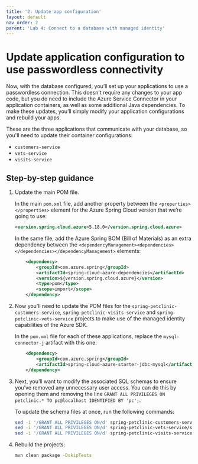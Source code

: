 ```yaml
---
title: '2. Update app configuration'  
layout: default  
nav_order: 2  
parent: 'Lab 4: Connect to a database with managed identity'
---
```


# Update application configuration to use passwordless connectivity

Now, with the database configured, you’ll set up your applications to use a passwordless connection. This doesn't require any changes to your app code, but you do need to include the Azure Service Connector in your application containers, as well as some additional Java dependencies. To make these updates, you’ll simply modify your application configurations and rebuild your apps. 

These are the three applications that communicate with your database, so you'll need to update their container configurations:

- `customers-service`
- `vets-service`
- `visits-service`

## Step-by-step guidance

1.  Update the main POM file. 

    In the main `pom.xml` file, add another property between the `<properties></properties>` element for the Azure Spring Cloud version that we’re going to use:

    ```xml
    <version.spring.cloud.azure>5.18.0</version.spring.cloud.azure>
    ```

    In the same file, add the Azure Spring BOM (Bill of Materials) as an extra dependency between the `<dependencyManagement><dependencies></dependencies></dependencyManagement>` elements:

    ```xml
        <dependency>
            <groupId>com.azure.spring</groupId>
            <artifactId>spring-cloud-azure-dependencies</artifactId>
            <version>${version.spring.cloud.azure}</version>
            <type>pom</type>
            <scope>import</scope>
        </dependency>
    ```

1.  Now you’ll need to update the POM files for the `spring-petclinic-customers-service`, `spring-petclinic-visits-service` and `spring-petclinic-vets-service` projects to make use of the managed identity capabilities of the Azure SDK.

    In the `pom.xml` file for each of these applications, replace the `mysql-connector-j` artifact with this one:

    ```xml
        <dependency>
            <groupId>com.azure.spring</groupId>
            <artifactId>spring-cloud-azure-starter-jdbc-mysql</artifactId>
        </dependency>
    ```

1.  Next, you’ll want to modify the associated SQL schemas to ensure you’ve removed any unnecessary user access. You can do this by opening them and removing the line `GRANT ALL PRIVILEGES ON petclinic.* TO pc@localhost IDENTIFIED BY 'pc';`.

    To update the schema files at once, run the following commands:

    ```bash
    sed -i '/GRANT ALL PRIVILEGES ON/d' spring-petclinic-customers-service/src/main/resources/db/mysql/schema.sql
    sed -i '/GRANT ALL PRIVILEGES ON/d' spring-petclinic-vets-service/src/main/resources/db/mysql/schema.sql
    sed -i '/GRANT ALL PRIVILEGES ON/d' spring-petclinic-visits-service/src/main/resources/db/mysql/schema.sql
    ```

1.  Rebuild the projects:

    ```bash
    mvn clean package -DskipTests
    ```

